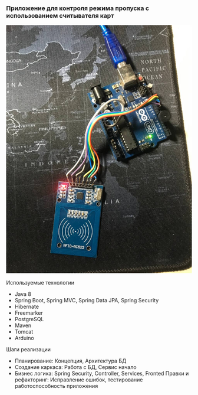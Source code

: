 ### Приложение для контроля режима пропуска с использованием считывателя карт

![alt text](https://github.com/rax5555555/springPassAccess/blob/main/src/main/resources/photo/photo_2022-08-10_23-22-08.jpg)

Используемые технологии

* Java 8
* Spring Boot, Spring MVC, Spring Data JPA, Spring Security
* Hibernate
* Freemarker
* PostgreSQL
* Maven
* Tomcat
* Arduino

Шаги реализации

* Планирование: Концепция, Архитектура БД
* Создание каркаса: Работа с БД, Сервис начало
* Бизнес логика: Spring Security, Controller, Services, Fronted
Правки и рефакторинг: Исправление ошибок, тестирование работоспособность приложения